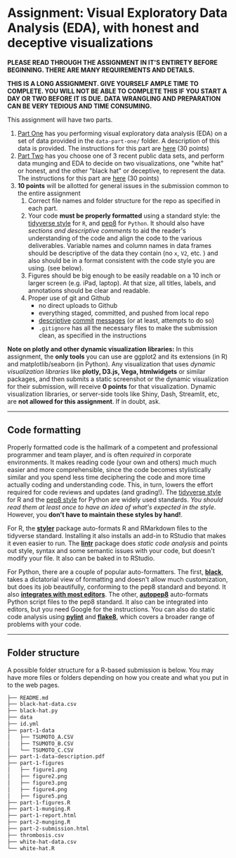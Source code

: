 # Assignment: Visual Exploratory Data Analysis (EDA), with honest and deceptive visualizations

**PLEASE READ THROUGH THE ASSIGNMENT IN IT'S ENTIRETY BEFORE BEGINNING. THERE ARE MANY REQUIREMENTS AND DETAILS.**

**THIS IS A LONG ASSIGNMENT. GIVE YOURSELF AMPLE TIME TO COMPLETE. YOU WILL NOT BE ABLE TO COMPLETE THIS IF YOU START A DAY OR TWO BEFORE IT IS DUE. DATA WRANGLING AND PREPARATION CAN BE VERY TEDIOUS AND TIME CONSUMING.** 

This assignment will have two parts. 

1. [Part One](part-1-instructions.md) has you performing visual exploratory data analysis (EDA) on a set of data provided in the `data-part-one/` folder. A description of this data is provided. The instructions for this part are [here](part-1-instructions.md) (30 points)
2. [Part Two](part-2-instructions.md) has you choose one of 3 recent public data sets, and perform data munging and EDA to decide on two visualizations, one "white hat" or honest, and the other "black hat" or deceptive, to represent the data. The instructions for this part are [here](part-2-instructions.md) (30 points)
3. **10 points** will be allotted for general issues in the submission common to the entire assignment
    1.  Correct file names and folder structure for the repo as specified in each part.
    2. Your code **must be properly formatted** using a standard style: the [tidyverse style](https://style.tidyverse.org) for `R`, and [pep8](https://pep8.org) for `Python`. It should also have *sections and descriptive comments* to aid the reader's understanding of the code and align the code to the various deliverables. Variable names and column names in data frames should be descriptive of the data they contain (no `x`, `V2`, etc. ) and also should be in a format consistent with the code style you are using. (see below). 
    3. Figures should be big enough to be easily readable on a 10 inch or larger screen (e.g. iPad, laptop). At that size, all titles, labels, and annotations should be clear and readable. 
    4. Proper use of git and Github
        +  no direct uploads to Github
        + everything staged, committed, and pushed from local repo 
        + [descriptive](https://www.freecodecamp.org/news/how-to-write-better-git-commit-messages/) [commit](https://www.freecodecamp.org/news/writing-good-commit-messages-a-practical-guide/) [messages](https://reflectoring.io/meaningful-commit-messages/) (or at least, attempts to do so)
        + `.gitignore` has all the necessary files to make the submission clean, as specified in the instructions

**Note on plotly and other dynamic visualization libraries:** In this assignment, the **only tools** you can use are ggplot2 and its extensions (in R) and matplotlib/seaborn (in Python). Any visualization that uses *dynamic visualization libraries* like **plotly, D3.js, Vega, htmlwidgets** or similar packages, and then submits a static screenshot or the dynamic visualization for their submission, will receive **0 points** for that visualization. Dynamic visualization libraries, or server-side tools like Shiny, Dash, Streamlit, etc, are **not allowed for this assignment**. If in doubt, ask. 

------

## Code formatting

Properly formatted code is the hallmark of a competent and professional programmer and team player, and is often _required_ in corporate environments. It makes reading code (your own and others) much much easier and more comprehensible, since the code becomes stylistically similar and you spend less time deciphering the code and more time actually coding and understanding code. This, in turn, lowers the effort required for code reviews and updates (and grading!).  The [tidyverse style](https://style.tidyverse.org) for R and the [pep8 style](https://pep8.org) for Python are widely used standards. _You should read them at least once to have an idea of what's expected in the style_. However, you **don't have to maintain these styles by hand!**.

For R, the **[styler](https://styler.r-lib.org)** package auto-formats R and RMarkdown files to the tidyverse standard. Installing it also installs an add-in to RStudio that makes it even easier to run. The **[lintr](https://github.com/r-lib/lintr)** package does _static code analysis_ and points out style, syntax and some semantic issues with your code, but doesn't modify your file. It also can be baked in to RStudio.

For Python, there are a couple of popular auto-formatters. The first, **[black](https://pypi.org/project/black/)**, takes a dictatorial view of formatting and doesn't allow much customization, but does its job beautifully, conforming to the pep8 standard and beyond. It also **[integrates with most editors](https://black.readthedocs.io/en/stable/integrations/editors.html)**.   The other, **[autopep8](https://pypi.org/project/autopep8/)** auto-formats Python script files to the pep8 standard. It also can be integrated into editors, but you need Google for the instructions. You can also do static code analysis using **[pylint](https://pylint.org)** and **[flake8](https://flake8.pycqa.org/en/latest/)**, which covers a broader range of problems with your code.

------

## Folder structure

A possible folder structure for a R-based submission is below. You may have more files or folders depending on how you create and what you put in to the web pages.

```bash
├── README.md
├── black-hat-data.csv
├── black-hat.py
├── data
├── id.yml
├── part-1-data
│   ├── TSUMOTO_A.CSV
│   ├── TSUMOTO_B.CSV
│   └── TSUMOTO_C.CSV
├── part-1-data-description.pdf
├── part-1-figures
│   ├── figure1.png
│   ├── figure2.png
│   ├── figure3.png
│   ├── figure4.png
│   ├── figure5.png
├── part-1-figures.R
├── part-1-munging.R
├── part-1-report.html
├── part-2-munging.R
├── part-2-submission.html
├── thrombosis.csv
├── white-hat-data.csv
└── white-hat.R
```

